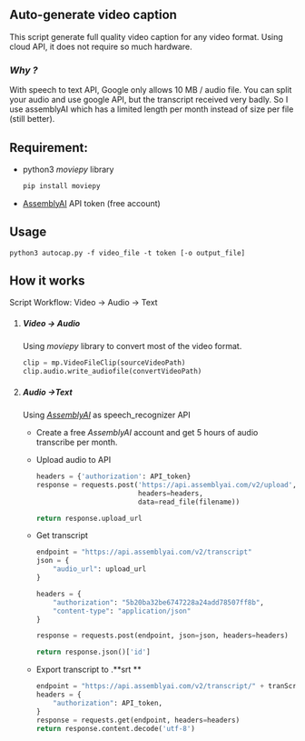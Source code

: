 ## Auto-generate video caption


This script generate full quality video caption for any video format.  Using cloud API, it does not require so much hardware. 

### *Why ?*

With speech to text API, Google only allows 10 MB / audio file. You can split your audio and use google API, but the transcript received very badly. 
So I use assemblyAI which has a limited length per month instead of size per file (still better).



## Requirement:

- python3 *moviepy* library

  ```bash
  pip install moviepy
  ```

  

- [AssemblyAI](https://app.assemblyai.com/login/) API token (free account) 



## Usage

```
python3 autocap.py -f video_file -t token [-o output_file]
```



## How it works

Script Workflow:  Video &#8594;  Audio &#8594; Text

1. ##### Video &#8594; Audio

   Using *moviepy* library to convert most of the video format.

   ```python
   clip = mp.VideoFileClip(sourceVideoPath)
   clip.audio.write_audiofile(convertVideoPath)
   ```

   

2. ##### Audio &#8594;Text

   Using *[AssemblyAI](https://app.assemblyai.com/login/)* as speech_recognizer API

   - Create a free *AssemblyAI* account and get 5 hours of audio transcribe per month. 

   - Upload audio to API

     ```python
     headers = {'authorization': API_token}
     response = requests.post('https://api.assemblyai.com/v2/upload',
                              headers=headers,
                              data=read_file(filename))
     
     return response.upload_url
     ```

     

   - Get transcript

     ```python
     endpoint = "https://api.assemblyai.com/v2/transcript"
     json = {
         "audio_url": upload_url
     }
     
     headers = {
         "authorization": "5b20ba32be6747228a24add78507ff8b",
         "content-type": "application/json"
     }
     
     response = requests.post(endpoint, json=json, headers=headers)
     
     return response.json()['id']
     ```

     

   - Export transcript to .**srt **

     ```python
     endpoint = "https://api.assemblyai.com/v2/transcript/" + tranScript_ID + "/srt"
     headers = {
         "authorization": API_token,
     }
     response = requests.get(endpoint, headers=headers)
     return response.content.decode('utf-8')
     ```